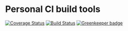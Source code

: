 # Personal CI build tools

[![Coverage Status](https://coveralls.io/repos/github/Alorel/personal-build-tools/badge.svg?branch=4.0.0)](https://coveralls.io/github/Alorel/personal-build-tools?branch=4.0.0)
[![Build Status](https://travis-ci.com/Alorel/personal-build-tools.svg?branch=4.0.0)](https://travis-ci.com/Alorel/personal-build-tools)
[![Greenkeeper badge](https://badges.greenkeeper.io/Alorel/ngx-decorators.svg)](https://greenkeeper.io/)
